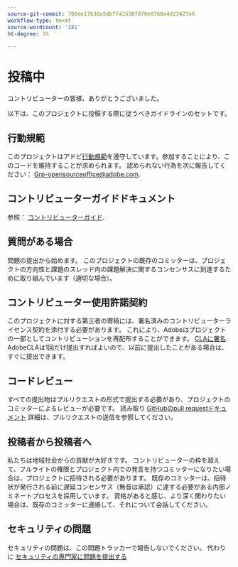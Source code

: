 ```yaml
---
source-git-commit: 705de17630a5db7f43536f870e8760a4d22427e6
workflow-type: tm+mt
source-wordcount: '281'
ht-degree: 3%

---
```

# 投稿中

コントリビューターの皆様、ありがとうございました。

以下は、このプロジェクトに投稿する際に従うべきガイドラインのセットです。

## 行動規範

このプロジェクトはアドビ[行動規範](code-of-conduct.md)を遵守しています。参加することにより、このコードを維持することが求められます。 認められない行為を次に報告してください：
[Grp-opensourceoffice@adobe.com](mailto:Grp-opensourceoffice@adobe.com).

## コントリビューターガイドドキュメント

参照： [コントリビューターガイド](https://experienceleague.adobe.com/docs/contributor/contributor-guide/introduction.html).

## 質問がある場合

問題の提出から始めます。 このプロジェクトの既存のコミッターは、プロジェクトの方向性と課題のスレッド内の課題解決に関するコンセンサスに到達するために取り組んでいます（適切な場合）。

## コントリビューター使用許諾契約

このプロジェクトに対する第三者の寄稿には、署名済みのコントリビューターライセンス契約を添付する必要があります。 これにより、Adobeはプロジェクトの一部としてコントリビューションを再配布することができます。 [CLAに署名](http://opensource.adobe.com/cla.html). AdobeCLAは1回だけ提出すればよいので、以前に提出したことがある場合は、すぐに提出できます。

## コードレビュー

すべての提出物はプルリクエストの形式で提出する必要があり、プロジェクトのコミッターによるレビューが必要です。 読み取り [GitHubのpull requestドキュメント](https://help.github.com/ja/github/collaborating-with-issues-and-pull-requests/about-pull-requests)
詳細は、プルリクエストの送信を参照してください。

<!--
Lastly, please follow the [pull request template](PULL_REQUEST_TEMPLATE.md) when
submitting a pull request!
-->

## 投稿者から投稿者へ

私たちは地域社会からの貢献が大好きです。 コントリビューターの枠を超えて、フルライトの権限とプロジェクト内での発言を持つコミッターになりたい場合は、プロジェクトに招待される必要があります。 既存のコミッターは、招待状が発行される前に遅延コンセンサス（無音は承認）に達する必要がある内部ノミネートプロセスを採用しています。 資格があると感じ、より深く関わりたい場合は、既存のコミッターに連絡して、それについて会話してください。

## セキュリティの問題

セキュリティの問題は、この問題トラッカーで報告しないでください。 代わりに [セキュリティの専門家に問題を提出する](https://helpx.adobe.com/security/alertus.html)
